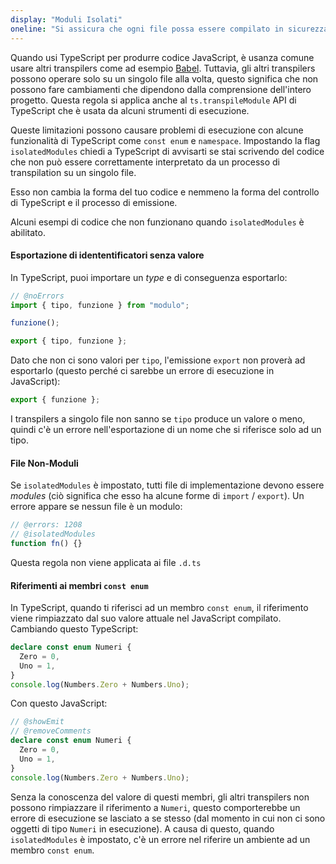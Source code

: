 ```yaml
---
display: "Moduli Isolati"
oneline: "Si assicura che ogni file possa essere compilato in sicurezza senza basarsi sulle altre importazioni"
---
```


Quando usi TypeScript per produrre codice JavaScript, è usanza comune usare altri transpilers come ad esempio [Babel](https://babeljs.io).
Tuttavia, gli altri transpilers possono operare solo su un singolo file alla volta, questo significa che non possono fare cambiamenti che dipendono dalla comprensione dell'intero progetto. 
Questa regola si applica anche al `ts.transpileModule` API di TypeScript che è usata da alcuni strumenti di esecuzione.

Queste limitazioni possono causare problemi di esecuzione con alcune funzionalità di TypeScript come `const enum` e `namespace`.
Impostando la flag `isolatedModules` chiedi a TypeScript di avvisarti se stai scrivendo del codice che non può essere correttamente interpretato da un processo di transpilation su un singolo file.

Esso non cambia la forma del tuo codice e nemmeno la forma del controllo di TypeScript e il processo di emissione.

Alcuni esempi di codice che non funzionano quando `isolatedModules` è abilitato.

#### Esportazione di idententificatori senza valore

In TypeScript, puoi importare un _type_ e di conseguenza esportarlo:

```ts twoslash
// @noErrors
import { tipo, funzione } from "modulo";

funzione();

export { tipo, funzione };
```

Dato che non ci sono valori per `tipo`, l'emissione `export` non proverà ad esportarlo (questo perché ci sarebbe un errore di esecuzione in JavaScript):

```js
export { funzione };
```

I transpilers a singolo file non sanno se `tipo` produce un valore o meno, quindi c'è un errore nell'esportazione di un nome che si riferisce solo ad un tipo.

#### File Non-Moduli

Se `isolatedModules` è impostato, tutti file di implementazione devono essere _modules_ (ciò significa che esso ha alcune forme di `import` / `export`). Un errore appare se nessun file è un modulo:

```ts twoslash
// @errors: 1208
// @isolatedModules
function fn() {}
```

Questa regola non viene applicata ai file `.d.ts`

#### Riferimenti ai membri `const enum`

In TypeScript, quando ti riferisci ad un membro `const enum`, il riferimento viene rimpiazzato dal suo valore attuale nel JavaScript compilato. Cambiando questo TypeScript:

```ts twoslash
declare const enum Numeri {
  Zero = 0,
  Uno = 1,
}
console.log(Numbers.Zero + Numbers.Uno);
```

Con questo JavaScript:

```ts twoslash
// @showEmit
// @removeComments
declare const enum Numeri {
  Zero = 0,
  Uno = 1,
}
console.log(Numbers.Zero + Numbers.Uno);
```

Senza la conoscenza del valore di questi membri, gli altri transpilers non possono rimpiazzare il riferimento a `Numeri`, questo comporterebbe un errore di esecuzione se lasciato a se stesso (dal momento in cui non ci sono oggetti di tipo `Numeri` in esecuzione).
A causa di questo, quando `isolatedModules` è impostato, c'è un errore nel riferire un ambiente ad un membro `const enum`.

